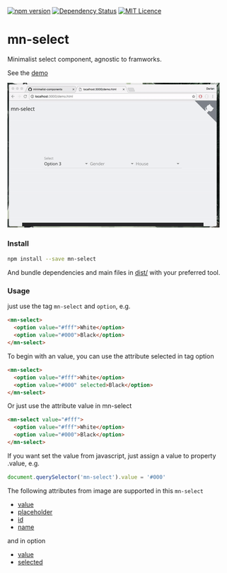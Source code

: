 [![npm version](https://badge.fury.io/js/mn-select.svg)](https://badge.fury.io/js/mn-select)
[![Dependency Status](https://gemnasium.com/badges/github.com/minimalist-components/mn-select.svg)](https://gemnasium.com/github.com/minimalist-components/mn-select)
[![MIT Licence](https://badges.frapsoft.com/os/mit/mit.svg?v=103)](https://opensource.org/licenses/mit-license.php)

# mn-select

Minimalist select component, agnostic to framworks.

See the [demo](https://minimalist-components.github.io/mn-select/)

[![preview demo](https://raw.githubusercontent.com/minimalist-components/mn-select/master/preview.gif)](https://minimalist-components.github.io/mn-select/) 

### Install

```sh
npm install --save mn-select
```

And bundle dependencies and main files in [dist/](https://github.com/minimalist-components/mn-select/tree/master/dist) with your preferred tool.

### Usage

just use the tag `mn-select` and `option`, e.g.

```html
<mn-select>
  <option value="#fff">White</option>
  <option value="#000">Black</option>
</mn-select>
```

To begin with an value, you can use the attribute selected in tag option

```html
<mn-select>
  <option value="#fff">White</option>
  <option value="#000" selected>Black</option>
</mn-select>
```

Or just use the attribute value in mn-select

```html
<mn-select value="#fff">
  <option value="#fff">White</option>
  <option value="#000">Black</option>
</mn-select>
```

If you want set the value from javascript, just assign a value to property .value, e.g.

```js
document.querySelector('mn-select').value = '#000'
```

The following attributes from image are supported in this `mn-select`

- [value](http://www.w3schools.com/TAgs/att_input_value.asp)
- [placeholder](http://www.w3schools.com/TAgs/att_input_placeholder.asp)
- [id](http://www.w3schools.com/tags/att_global_id.asp)
- [name](http://www.w3schools.com/TAgs/att_input_name.asp)

and in option

- [value](http://www.w3schools.com/TAgs/att_input_value.asp)
- [selected](http://www.w3schools.com/tags/att_option_selected.asp)



